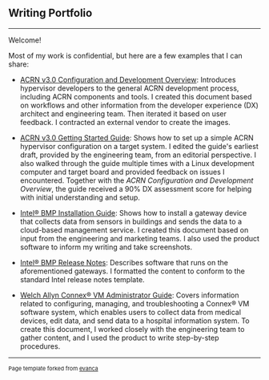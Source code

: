 ## Writing Portfolio

---

Welcome!

Most of my work is confidential, but here are a few examples that I can share:

- [ACRN v3.0 Configuration and Development Overview](https://projectacrn.github.io/3.0/getting-started/overview_dev.html): Introduces hypervisor developers to the general ACRN development process, including ACRN components and tools. I created this document based on workflows and other information from the developer experience (DX) architect and engineering team. Then iterated it based on user feedback. I contracted an external vendor to create the images.

- [ACRN v3.0 Getting Started Guide](https://projectacrn.github.io/3.0/getting-started/getting-started.html): Shows how to set up a simple ACRN hypervisor configuration on a target system. I edited the guide's earliest draft, provided by the engineering team, from an editorial perspective. I also walked through the guide multiple times with a Linux development computer and target board and provided feedback on issues I encountered. Together with the *ACRN Configuration and Development Overview*, the guide received a 90% DX assessment score for helping with initial understanding and setup.

- [Intel® BMP Installation Guide](pdf/writing-sample-334815-002-intel-bmp-installation-guide.pdf): Shows how to install a gateway device that collects data from sensors in buildings and sends the data to a cloud-based management service. I created this document based on input from the engineering and marketing teams. I also used the product software to inform my writing and take screenshots.

- [Intel® BMP Release Notes](pdf/writing-sample-335025-003-intel-bmp-v1-0-release-notes.pdf): Describes software that runs on the aforementioned gateways. I formatted the content to conform to the standard Intel release notes template.

- [Welch Allyn Connex® VM Administrator Guide](pdf/writing-sample-80015957c-connex-vm-administrator-guide.pdf): Covers information related to configuring, managing, and troubleshooting a Connex® VM software system, which enables users to collect data from medical devices, edit data, and send data to a hospital information system. To create this document, I worked closely with the engineering team to gather content, and I used the product to write step-by-step procedures.

---
<p style="font-size:11px">Page template forked from <a href="https://github.com/evanca/quick-portfolio">evanca</a></p>
<!-- Remove above link if you don't want to attibute -->
